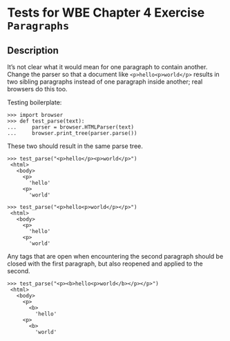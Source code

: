 Tests for WBE Chapter 4 Exercise `Paragraphs`
=============================================

Description
------------

It’s not clear what it would mean for one paragraph to contain another. 
Change the parser so that a document like `<p>hello<p>world</p>` results in two
  sibling paragraphs instead of one paragraph inside another; real browsers do 
  this too.

Testing boilerplate:

    >>> import browser
    >>> def test_parse(text):
    ...     parser = browser.HTMLParser(text)
    ...     browser.print_tree(parser.parse())

These two should result in the same parse tree.

    >>> test_parse("<p>hello</p><p>world</p>")
     <html>
       <body>
         <p>
           'hello'
         <p>
           'world'

    >>> test_parse("<p>hello<p>world</p></p>")
     <html>
       <body>
         <p>
           'hello'
         <p>
           'world'


Any tags that are open when encountering the second paragraph should be closed
  with the first paragraph, but also reopened and applied to the second.
    
    >>> test_parse("<p><b>hello<p>world</b></p></p>")
     <html>
       <body>
         <p>
           <b>
             'hello'
         <p>
           <b>
             'world'

